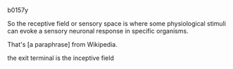 b0157y

So the receptive field or sensory space is where some physiological stimuli can evoke a sensory neuronal response in specific organisms.

That's [a paraphrase] from Wikipedia.

the exit terminal is the inceptive field
